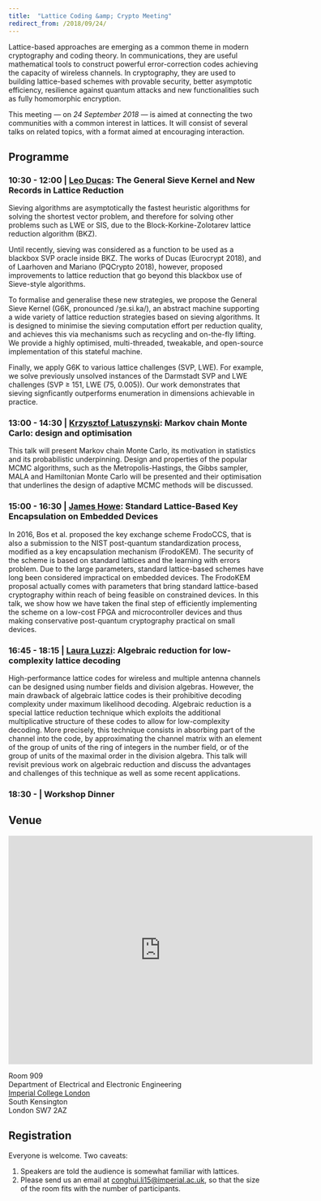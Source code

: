 ```yaml
---
title:  "Lattice Coding &amp; Crypto Meeting"
redirect_from: /2018/09/24/
---
```


Lattice-based approaches are emerging as a common theme in modern cryptography and coding theory. In communications, they are useful mathematical tools to construct powerful error-correction codes achieving the capacity of wireless channels. In cryptography, they are used to building lattice-based schemes with provable security, better asymptotic efficiency, resilience against quantum attacks and new functionalities such as fully homomorphic encryption.

This meeting — on *24 September 2018* — is aimed at connecting the two communities with a common interest in lattices. It will consist of several talks on related topics, with a format aimed at encouraging interaction.

## Programme ##

### <span> 10:30 - 12:00 | [Leo Ducas](https://homepages.cwi.nl/~ducas/)</span>: The General Sieve Kernel and New Records in Lattice Reduction ###

Sieving algorithms are asymptotically the fastest heuristic algorithms for solving the shortest vector problem, and therefore for solving other problems such as LWE or SIS, due to the Block-Korkine-Zolotarev lattice reduction algorithm (BKZ).

Until recently, sieving was considered as a function to be used as a blackbox SVP oracle inside BKZ. The works of Ducas (Eurocrypt 2018), and of Laarhoven and Mariano (PQCrypto 2018), however, proposed improvements to lattice reduction that go beyond this blackbox use of Sieve-style algorithms.

To formalise and generalise these new strategies, we propose the General Sieve Kernel (G6K, pronounced /ȝe.si.ka/), an abstract machine supporting a wide variety of lattice reduction strategies based on sieving algorithms. It is designed to minimise the sieving computation effort per reduction quality, and achieves this via mechanisms such as recycling and on-the-fly lifting. We provide a highly optimised, multi-threaded, tweakable, and open-source implementation of this stateful machine.

Finally, we apply G6K to various lattice challenges (SVP, LWE). For example, we solve previously unsolved instances of the Darmstadt SVP and LWE challenges (SVP ≥ 151, LWE (75, 0.005)). Our work demonstrates that sieving signficantly outperforms enumeration in dimensions achievable in practice.

### <span> 13:00 - 14:30 | [Krzysztof Latuszynski](http://www2.warwick.ac.uk/fac/sci/statistics/staff/academic-research/latuszynski/)</span>: Markov chain Monte Carlo: design and optimisation ###

This talk will present Markov chain Monte Carlo, its motivation in statistics and its probabilistic underpinning. Design and properties of the popular MCMC algorithms, such as the Metropolis-Hastings, the Gibbs sampler, MALA and Hamiltonian Monte Carlo will be presented and their optimisation that underlines the design of adaptive MCMC methods will be discussed.

### <span> 15:00 - 16:30 | [James Howe](http://www.bris.ac.uk/engineering/people/james-howe/index.html)</span>: Standard Lattice-Based Key Encapsulation on Embedded Devices ###

In 2016, Bos et al. proposed the key exchange scheme FrodoCCS, that is also a submission to the NIST post-quantum standardization process, modified as a key encapsulation mechanism (FrodoKEM). The security of the scheme is based on standard lattices and the learning with errors problem. Due to the large parameters, standard lattice-based schemes have long been considered impractical on embedded devices. The FrodoKEM proposal actually comes with parameters that bring standard lattice-based cryptography within reach of being feasible on constrained devices. In this talk, we show how we have taken the final step of efficiently implementing the scheme on a low-cost FPGA and microcontroller devices and thus making conservative post-quantum cryptography practical on small devices.

### <span> 16:45 - 18:15 | [Laura Luzzi](http://perso-etis.ensea.fr/luzzi/)</span>: Algebraic reduction for low-complexity lattice decoding ###

High-performance lattice codes for wireless and multiple antenna channels can be designed using number fields and division algebras. However, the main drawback of algebraic lattice codes is their prohibitive decoding complexity under maximum likelihood decoding. Algebraic reduction is a special lattice reduction technique which exploits the additional multiplicative structure of these codes to allow for low-complexity decoding. More precisely, this technique consists in absorbing part of the channel into the code, by approximating the channel matrix with an element of the group of units of the ring of integers in the number field, or of the group of units of the maximal order in the division algebra. This talk will revisit previous work on algebraic reduction and discuss the advantages and challenges of this technique as well as some recent applications.

### <span> 18:30 - | Workshop Dinner </span> ###

## Venue ##

<iframe src="https://www.google.com/maps/embed?pb=!1m14!1m8!1m3!1d2483.7481554015103!2d-0.1774244!3d51.4994889!3m2!1i1024!2i768!4f13.1!3m3!1m2!1s0x0%3A0x31911b371c692e86!2sImperial+College!5e0!3m2!1sen!2suk!4v1457110930221" width="600" height="450" frameborder="0" style="border:0" allowfullscreen></iframe>

Room 909  
Department of Electrical and Electronic Engineering  
[Imperial College London](http://www.imperial.ac.uk/visit/campuses/south-kensington/)  
South Kensington  
London SW7 2AZ  

## Registration ##

Everyone is welcome. Two caveats:

1. Speakers are told the audience is somewhat familiar with lattices.
2. Please send us an email at <conghui.li15@imperial.ac.uk>, so that the size of the room fits with the number of participants.
